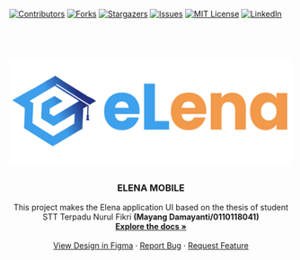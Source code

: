 <a name="readme-top"></a>
[![Contributors][contributors-shield]][contributors-url]
[![Forks][forks-shield]][forks-url]
[![Stargazers][stars-shield]][stars-url]
[![Issues][issues-shield]][issues-url]
[![MIT License][license-shield]][license-url]
[![LinkedIn][linkedin-shield]][linkedin-url]

<!-- PROJECT LOGO -->
<br />
<div align="center">
  <a href="https://flutter.dev/">
  <h1 align="center">
    <picture>
      <source media="(prefers-color-scheme: dark)" srcset="https://github.com/ghilmanm/ui-elena-mobile/blob/main/assets/image/logo_elena_color.svg">
      <img alt="Elena" src="https://github.com/ghilmanm/ui-elena-mobile/blob/main/assets/image/logo_elena_color.svg">
    </picture>
  </h1>
</a>

  <h3 align="center">ELENA MOBILE</h3>

  <p align="center">
  This project makes the Elena application UI based on the thesis of student 
STT Terpadu Nurul Fikri <b>(Mayang Damayanti/0110118041)</b>
    <br />
    <a href="https://drive.google.com/file/d/1TUiLEnU7qV8Vm3egIHgUN03lNnCvbRSl/view?usp=sharing"><strong>Explore the docs »</strong></a>
    <br />
    <br />
    <a href="https://www.figma.com/file/AQL311I3ZLPSIu7LP25gUE/eLen-STT-NF">View Design in Figma</a>
    ·
    <a href="https://github.com/ghilmanm/ui-elena-mobile/issues">Report Bug</a>
    ·
    <a href="https://github.com/ghilmanm/ui-elena-mobile/issues">Request Feature</a>
  </p>
</div>

<!-- MARKDOWN LINKS & IMAGES -->
<!-- https://www.markdownguide.org/basic-syntax/#reference-style-links -->

[contributors-shield]: https://img.shields.io/github/contributors/ghilmanm/ui-elena-mobile.svg?style=for-the-badge
[contributors-url]: https://github.com/ghilmanm/ui-elena-mobile/graphs/contributors
[forks-shield]: https://img.shields.io/github/forks/ghilmanm/ui-elena-mobile.svg?style=for-the-badge
[forks-url]: https://github.com/ghilmanm/ui-elena-mobile/network/members
[stars-shield]: https://img.shields.io/github/stars/ghilmanm/ui-elena-mobile.svg?style=for-the-badge
[stars-url]: https://github.com/ghilmanm/ui-elena-mobile/stargazers
[issues-shield]: https://img.shields.io/github/issues/ghilmanm/ui-elena-mobile.svg?style=for-the-badge
[issues-url]: https://github.com/ghilmanm/ui-elena-mobile/issues
[license-shield]: https://img.shields.io/github/license/ghilmanm/ui-elena-mobile?style=for-the-badge
[license-url]: https://github.com/ghilmanm/ui-elena-mobile/blob/master/LICENSE.txt
[linkedin-shield]: https://img.shields.io/badge/-LinkedIn-black.svg?style=for-the-badge&logo=linkedin&colorB=555
[linkedin-url]: https://www.linkedin.com/in/muhammad-ghilman-firdaus-b118b818b
[product-screenshot]: images/screenshot.png
[next.js]: https://img.shields.io/badge/next.js-000000?style=for-the-badge&logo=nextdotjs&logoColor=white
[next-url]: https://nextjs.org/
[react.js]: https://img.shields.io/badge/React-20232A?style=for-the-badge&logo=react&logoColor=61DAFB
[react-url]: https://reactjs.org/
[vue.js]: https://img.shields.io/badge/Vue.js-35495E?style=for-the-badge&logo=vuedotjs&logoColor=4FC08D
[vue-url]: https://vuejs.org/
[angular.io]: https://img.shields.io/badge/Angular-DD0031?style=for-the-badge&logo=angular&logoColor=white
[angular-url]: https://angular.io/
[svelte.dev]: https://img.shields.io/badge/Svelte-4A4A55?style=for-the-badge&logo=svelte&logoColor=FF3E00
[svelte-url]: https://svelte.dev/
[laravel.com]: https://img.shields.io/badge/Laravel-FF2D20?style=for-the-badge&logo=laravel&logoColor=white
[laravel-url]: https://laravel.com
[bootstrap.com]: https://img.shields.io/badge/Bootstrap-563D7C?style=for-the-badge&logo=bootstrap&logoColor=white
[bootstrap-url]: https://getbootstrap.com
[jquery.com]: https://img.shields.io/badge/jQuery-0769AD?style=for-the-badge&logo=jquery&logoColor=white
[jquery-url]: https://jquery.com

